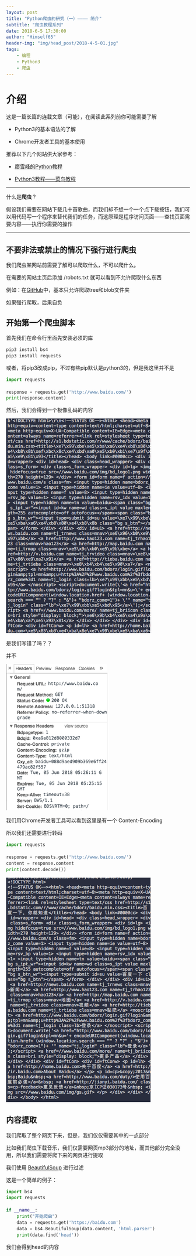 ```yaml
---
layout: post
title: "Python爬虫的研究（一）———— 简介"
subtitle: "爬虫教程系列"
date: 2018-6-5 17:30:00
author: "Himself65"
header-img: "img/head_post/2018-4-5-01.jpg"
tags: 
    - 编程
    - Python3
    - 爬虫
---
```

# 介绍

这是一篇长篇的连载文章（可能），在阅读此系列前你可能需要了解

- Python3的基本语法的了解

- Chrome开发者工具的基本使用

推荐以下几个网站供大家参考：

- [廖雪峰的Python教程](https://www.liaoxuefeng.com/wiki/0014316089557264a6b348958f449949df42a6d3a2e542c000)

- [Python3教程——菜鸟教程](http://www.runoob.com/python3/python3-tutorial.html)

---

什么是**爬虫**？

假设我们需要在网站下载几十首歌曲，而我们却不想一个一个点下载按钮，我们可以用代码写一个程序来替代我们的任务，而这原理是程序访问页面——查找页面需要内容——执行你需要的操作

---

## 不要非法或禁止的情况下强行进行爬虫

我们爬虫某网站前需要了解可以爬取什么，不可以爬什么。

在需要的网站主页后添加 /robots.txt 就可以看到不允许爬取什么东西

例如：在[GitHub](https://github.com/robots.txt)中，基本只允许爬取tree和blob文件夹

如果强行爬取，后果自负

## 开始第一个爬虫脚本

首先我们在命令行里面先安装必须的库

```bash
pip3 install bs4
pip3 install requests
```

或者，将pip3改成pip，不过有些pip默认是python3的，但是我这里并不是

```python
import requests

response = requests.get('http://www.baidu.com/')
print(response.content)
```

然后，我们会得到一个极像乱码的内容

![01](/img/in_post/2018-6-5-04.png)

是我们写错了吗？？

并不

![02](/img/in_post/2018-6-5-02.png)

我们用Chrome开发者工具可以看到这里是有一个 Content-Encoding

所以我们还需要进行转码

```python
import requests

response = requests.get('http://www.baidu.com/')
content = response.content
print(content.decode())
```

![03](/img/in_post/2018-6-5-03.png)

## 内容提取

我们爬取了整个网页下来，但是，我们仅仅需要其中的一点部分

比如我们爬虫下载音乐，我们仅需要网页mp3部分的地址，而其他部分完全没用，所以我们需要将爬下来的网页进行提取

我们使用 [BeautifulSoup](https://www.crummy.com/software/BeautifulSoup/bs4/doc/index.zh.html) 进行过滤

这是一个简单的例子：

```python
import bs4
import requests

if __name__:
    print("开始爬虫")
    data = requests.get('https://baidu.com')
    data = bs4.BeautifulSoup(data.content, 'html.parser')
    print(data.find('head'))
```

我们会得到head的内容